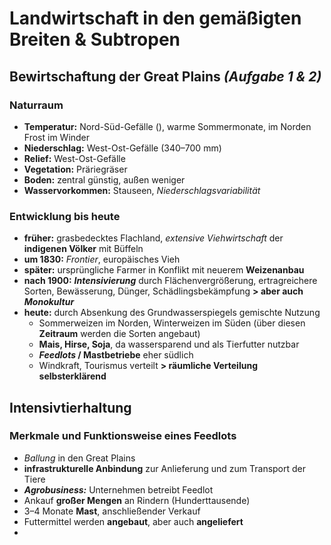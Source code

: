 # Landwirtschaft in den gemäßigten Breiten & Subtropen

## Bewirtschaftung der Great Plains *(Aufgabe 1 & 2)*

### Naturraum
- **Temperatur:** Nord-Süd-Gefälle (), warme Sommermonate, im Norden Frost im Winder
- **Niederschlag:** West-Ost-Gefälle (340–700 mm)
- **Relief:** West-Ost-Gefälle
- **Vegetation:** Präriegräser
- **Boden:** zentral günstig, außen weniger
- **Wasservorkommen:** Stauseen, *Niederschlagsvariabilität*

### Entwicklung bis heute
- **früher:** grasbedecktes Flachland, *extensive Viehwirtschaft* der **indigenen Völker** mit Büffeln
- **um 1830:** *Frontier*, europäisches Vieh
- **später:** ursprüngliche Farmer in Konflikt mit neuerem **Weizenanbau**
- **nach 1900:** ***Intensivierung*** durch Flächenvergrößerung, ertragreichere Sorten, Bewässerung, Dünger, Schädlingsbekämpfung **> aber auch *Monokultur***
- **heute:** durch Absenkung des Grundwasserspiegels gemischte Nutzung
	- Sommerweizen im Norden, Winterweizen im Süden (über diesen **Zeitraum** werden die Sorten angebaut)
	- **Mais, Hirse, Soja**, da wassersparend und als Tierfutter nutzbar
	- ***Feedlots* / Mastbetriebe** eher südlich
	- Windkraft, Tourismus verteilt
	**> räumliche Verteilung selbsterklärend**

## Intensivtierhaltung

### Merkmale und Funktionsweise eines Feedlots
- *Ballung* in den Great Plains
- **infrastrukturelle Anbindung** zur Anlieferung und zum Transport der Tiere
- ***Agrobusiness:*** Unternehmen betreibt Feedlot
- Ankauf **großer Mengen** an Rindern (Hunderttausende)
- 3–4 Monate **Mast**, anschließender Verkauf
- Futtermittel werden **angebaut**, aber auch **angeliefert**
- 
<!--stackedit_data:
eyJoaXN0b3J5IjpbNjEwMzAxNDc1LC0xODU0NDI4OTY1LDEwOD
kwNzc0MTcsMTc4MjI0MDU1N119
-->